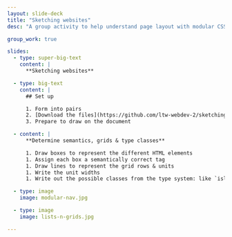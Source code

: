 ```yaml
---
layout: slide-deck
title: "Sketching websites"
desc: "A group activity to help understand page layout with modular CSS by sketching the pieces on paper."

group_work: true

slides:
  - type: super-big-text
    content: |
      **Sketching websites**

  - type: big-text
    content: |
      ## Set up

      1. Form into pairs
      2. [Download the files](https://github.com/ltw-webdev-2/sketching-websites/archive/gh-pages.zip)
      3. Prepare to draw on the document

  - content: |
      **Determine semantics, grids & type classes**

      1. Draw boxes to represent the different HTML elements
      1. Assign each box a semantically correct tag
      1. Draw lines to represent the grid rows & units
      1. Write the unit widths
      1. Write out the possible classes from the type system: like `island`, `gutter`, `pad`, `push`, etc.

  - type: image
    image: modular-nav.jpg

  - type: image
    image: lists-n-grids.jpg

---
```


